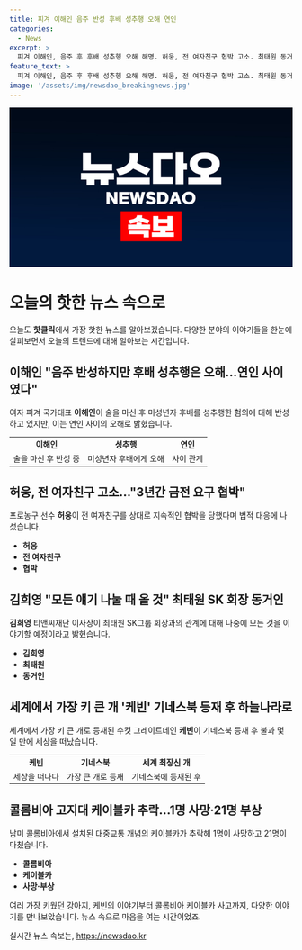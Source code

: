 ```yaml
---
title: 피겨 이해인 음주 반성 후배 성추행 오해 연인
categories:
  - News
excerpt: >
  피겨 이해인, 음주 후 후배 성추행 오해 해명. 허웅, 전 여자친구 협박 고소. 최태원 동거인 모든 이야기 나눌 것 전할 의사. 세골 대인 케빈 기네스북 최장신 개 등재 후 별세. 콜롬비아 고지대 케이블카 추락, 1명 사망 21명 부상.
feature_text: >
  피겨 이해인, 음주 후 후배 성추행 오해 해명. 허웅, 전 여자친구 협박 고소. 최태원 동거인 모든 이야기 나눌 것 전할 의사. 세골 대인 케빈 기네스북 최장신 개 등재 후 별세. 콜롬비아 고지대 케이블카 추락, 1명 사망 21명 부상.
image: '/assets/img/newsdao_breakingnews.jpg'
---
```


<p><img src="/assets/img/newsdao_breakingnews.jpg" alt="implanttips 속보" /></p>

<h1>오늘의 핫한 뉴스 속으로</h1>

<p data-ke-size="size16">오늘도 <b>핫클릭</b>에서 가장 핫한 뉴스를 알아보겠습니다. 다양한 분야의 이야기들을 한눈에 살펴보면서 오늘의 트렌드에 대해 알아보는 시간입니다.</p>

<h2 data-ke-size="size26">이해인 "음주 반성하지만 후배 성추행은 오해…연인 사이였다"</h2>

<p data-ke-size="size16">여자 피겨 국가대표 <b>이해인</b>이 술을 마신 후 미성년자 후배를 성추행한 혐의에 대해 반성하고 있지만, 이는 연인 사이의 오해로 밝혔습니다.</p>

<table>
  <tr>
    <td style="text-align: center; height: 17px;"><b>이해인</b></td>
    <td style="text-align: center; height: 17px;"><b>성추행</b></td>
    <td style="text-align: center; height: 17px;"><b>연인</b></td>
  </tr>
  <tr>
    <td style="text-align: center; height: 17px;">술을 마신 후 반성 중</td>
    <td style="text-align: center; height: 17px;">미성년자 후배에게 오해</td>
    <td style="text-align: center; height: 17px;">사이 관계</td>
  </tr>
</table>

<h2 data-ke-size="size26">허웅, 전 여자친구 고소…"3년간 금전 요구 협박"</h2>

<p data-ke-size="size16">프로농구 선수 <b>허웅</b>이 전 여자친구를 상대로 지속적인 협박을 당했다며 법적 대응에 나섰습니다.</p>

<ul>
  <li><b>허웅</b></li>
  <li><b>전 여자친구</b></li>
  <li><b>협박</b></li>
</ul>

<h2 data-ke-size="size26">김희영 "모든 얘기 나눌 때 올 것" 최태원 SK 회장 동거인</h2>

<p data-ke-size="size16"><b>김희영</b> 티앤씨재단 이사장이 최태원 SK그룹 회장과의 관계에 대해 나중에 모든 것을 이야기할 예정이라고 밝혔습니다.</p>

<ul>
  <li><b>김희영</b></li>
  <li><b>최태원</b></li>
  <li><b>동거인</b></li>
</ul>

<h2 data-ke-size="size26">세계에서 가장 키 큰 개 '케빈' 기네스북 등재 후 하늘나라로</h2>

<p data-ke-size="size16">세계에서 가장 키 큰 개로 등재된 수컷 그레이트데인 <b>케빈</b>이 기네스북 등재 후 불과 몇 일 만에 세상을 떠났습니다.</p>

<table>
  <tr>
    <td style="text-align: center; height: 17px;"><b>케빈</b></td>
    <td style="text-align: center; height: 17px;"><b>기네스북</b></td>
    <td style="text-align: center; height: 17px;"><b>세계 최장신 개</b></td>
  </tr>
  <tr>
    <td style="text-align: center; height: 17px;">세상을 떠나다</td>
    <td style="text-align: center; height: 17px;">가장 큰 개로 등재</td>
    <td style="text-align: center; height: 17px;">기네스북에 등재된 후</td>
  </tr>
</table>

<h2 data-ke-size="size26">콜롬비아 고지대 케이블카 추락…1명 사망·21명 부상</h2>

<p data-ke-size="size16">남미 콜롬비아에서 설치된 대중교통 개념의 케이블카가 추락해 1명이 사망하고 21명이 다쳤습니다.</p>

<ul>
  <li><b>콜롬비아</b></li>
  <li><b>케이블카</b></li>
  <li><b>사망·부상</b></li>
</ul>

<p data-ke-size="size16">여러 가장 키웠던 강아지, 케빈의 이야기부터 콜롬비아 케이블카 사고까지, 다양한 이야기를 만나보았습니다. 뉴스 속으로 마음을 여는 시간이었죠.</p>
실시간 뉴스 속보는, <a href="https://newsdao.kr" rel="dofollow">https://newsdao.kr</a>


